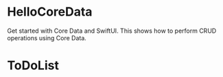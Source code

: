 # HelloCoreData

Get started with Core Data and SwiftUI. This shows how to perform CRUD operations using Core Data. 
# ToDoList
